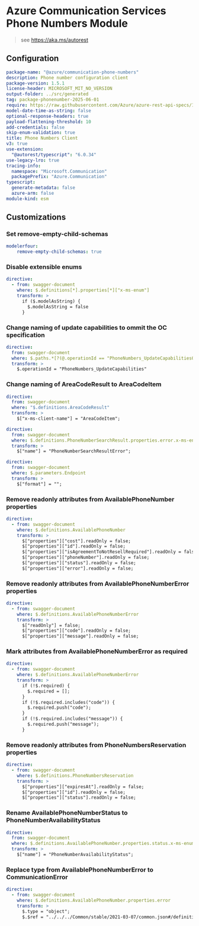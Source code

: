 # Azure Communication Services Phone Numbers Module

> see https://aka.ms/autorest

## Configuration

```yaml
package-name: "@azure/communication-phone-numbers"
description: Phone number configuration client
package-version: 1.5.1
license-header: MICROSOFT_MIT_NO_VERSION
output-folder: ../src/generated
tag: package-phonenumber-2025-06-01
require: https://raw.githubusercontent.com/Azure/azure-rest-api-specs/14800a01400c295af0bfa5886e5f4042e4f6c62e/specification/communication/data-plane/PhoneNumbers/readme.md
model-date-time-as-string: false
optional-response-headers: true
payload-flattening-threshold: 10
add-credentials: false
skip-enum-validation: true
title: Phone Numbers Client
v3: true
use-extension:
  "@autorest/typescript": "6.0.34"
use-legacy-lro: true
tracing-info:
  namespace: "Microsoft.Communication"
  packagePrefix: "Azure.Communication"
typescript:
  generate-metadata: false
  azure-arm: false
module-kind: esm
```

## Customizations

### Set remove-empty-child-schemas
```yaml
modelerfour:
    remove-empty-child-schemas: true
```

### Disable extensible enums

```yaml
directive:
  - from: swagger-document
    where: $.definitions[*].properties[*]["x-ms-enum"]
    transform: >
      if ($.modelAsString) {
        $.modelAsString = false
      }
```

### Change naming of update capabilities to ommit the OC specification

``` yaml
directive:
  from: swagger-document
  where: $.paths.*[?(@.operationId == "PhoneNumbers_UpdateCapabilitiesOC")]
  transform: >
    $.operationId = "PhoneNumbers_UpdateCapabilities"
```

### Change naming of AreaCodeResult to AreaCodeItem
``` yaml
directive:
  from: swagger-document
  where: "$.definitions.AreaCodeResult"
  transform: >
    $["x-ms-client-name"] = "AreaCodeItem";
```

``` yaml
directive:
  from: swagger-document
  where: $.definitions.PhoneNumberSearchResult.properties.error.x-ms-enum
  transform: >
    $["name"] = "PhoneNumberSearchResultError";
```

``` yaml
directive:
  from: swagger-document
  where: $.parameters.Endpoint
  transform: >
    $["format"] = "";
```

### Remove readonly attributes from AvailablePhoneNumber properties
```yaml
directive:
  - from: swagger-document
    where: $.definitions.AvailablePhoneNumber
    transform: >
      $["properties"]["cost"].readOnly = false;
      $["properties"]["id"].readOnly = false;
      $["properties"]["isAgreementToNotResellRequired"].readOnly = false;
      $["properties"]["phoneNumber"].readOnly = false;
      $["properties"]["status"].readOnly = false;
      $["properties"]["error"].readOnly = false;
```
### Remove readonly attributes from AvailablePhoneNumberError properties
```yaml
directive:
  - from: swagger-document
    where: $.definitions.AvailablePhoneNumberError
    transform: >
      $["readOnly"] = false;
      $["properties"]["code"].readOnly = false;
      $["properties"]["message"].readOnly = false;
```

### Mark attributes from AvailablePhoneNumberError as required
```yaml
directive:
  - from: swagger-document
    where: $.definitions.AvailablePhoneNumberError
    transform: >
      if (!$.required) {
        $.required = [];
      }
      if (!$.required.includes("code")) {
        $.required.push("code");
      }
      if (!$.required.includes("message")) {
        $.required.push("message");
      }
```

### Remove readonly attributes from PhoneNumbersReservation properties
```yaml
directive:
  - from: swagger-document
    where: $.definitions.PhoneNumbersReservation
    transform: >
      $["properties"]["expiresAt"].readOnly = false;
      $["properties"]["id"].readOnly = false;
      $["properties"]["status"].readOnly = false;
```

### Rename AvailablePhoneNumberStatus to PhoneNumberAvailabilityStatus
```yaml
directive:
  from: swagger-document
  where: $.definitions.AvailablePhoneNumber.properties.status.x-ms-enum
  transform: >
    $["name"] = "PhoneNumberAvailabilityStatus";
```

### Replace type from AvailablePhoneNumberError to CommunicationError
```yaml
directive:
  - from: swagger-document
    where: $.definitions.AvailablePhoneNumber.properties.error
    transform: >
      $.type = "object";
      $.$ref = "../../../Common/stable/2021-03-07/common.json#/definitions/CommunicationError";
```
